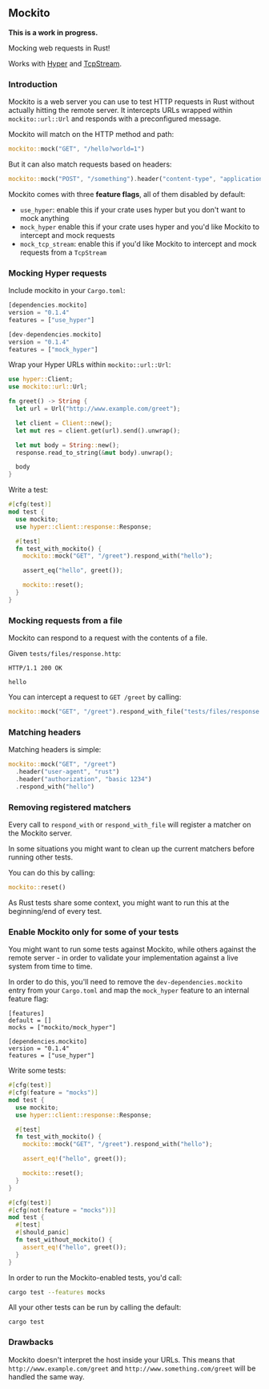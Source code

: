 ## Mockito

**This is a work in progress.**

Mocking web requests in Rust!

Works with [Hyper](http://hyper.rs/) and [TcpStream](https://doc.rust-lang.org/std/net/struct.TcpStream.html).

### Introduction

Mockito is a web server you can use to test HTTP requests in Rust without actually hitting the remote server.
It intercepts URLs wrapped within `mockito::url::Url` and responds with a preconfigured message.

Mockito will match on the HTTP method and path:

```rust
mockito::mock("GET", "/hello?world=1")
```

But it can also match requests based on headers:

```rust
mockito::mock("POST", "/something").header("content-type", "application/json")
```

Mockito comes with three **feature flags**, all of them disabled by default:

- `use_hyper`: enable this if your crate uses hyper but you don't want to mock anything
- `mock_hyper` enable this if your crate uses hyper and you'd like Mockito to intercept and mock requests
- `mock_tcp_stream`: enable this if you'd like Mockito to intercept and mock requests from a `TcpStream`

### Mocking Hyper requests

Include mockito in your `Cargo.toml`:

```rust
[dependencies.mockito]
version = "0.1.4"
features = ["use_hyper"]

[dev-dependencies.mockito]
version = "0.1.4"
features = ["mock_hyper"]
```

Wrap your Hyper URLs within `mockito::url::Url`:

```rust
use hyper::Client;
use mockito::url::Url;

fn greet() -> String {
  let url = Url("http://www.example.com/greet");

  let client = Client::new();
  let mut res = client.get(url).send().unwrap();

  let mut body = String::new();
  response.read_to_string(&mut body).unwrap();

  body
}
```

Write a test:

```rust
#[cfg(test)]
mod test {
  use mockito;
  use hyper::client::response::Response;

  #[test]
  fn test_with_mockito() {
    mockito::mock("GET", "/greet").respond_with("hello");

    assert_eq("hello", greet());

    mockito::reset();
  }
}
```

### Mocking requests from a file

Mockito can respond to a request with the contents of a file.

Given `tests/files/response.http`:

```
HTTP/1.1 200 OK

hello
```

You can intercept a request to `GET /greet` by calling:

```rust
mockito::mock("GET", "/greet").respond_with_file("tests/files/response.http")
```

### Matching headers

Matching headers is simple:

```rust
mockito::mock("GET", "/greet")
  .header("user-agent", "rust")
  .header("authorization", "basic 1234")
  .respond_with("hello")
```

### Removing registered matchers

Every call to `respond_with` or `respond_with_file` will register a matcher on the Mockito server.

In some situations you might want to clean up the current matchers before running other tests.

You can do this by calling:

```rust
mockito::reset()
```

As Rust tests share some context, you might want to run this at the beginning/end of every test.

### Enable Mockito only for some of your tests

You might want to run some tests against Mockito, while others against the remote server - in order to validate
your implementation against a live system from time to time.

In order to do this, you'll need to remove the `dev-dependencies.mockito` entry from your `Cargo.toml` and
map the `mock_hyper` feature to an internal feature flag:

```
[features]
default = []
mocks = ["mockito/mock_hyper"]

[dependencies.mockito]
version = "0.1.4"
features = ["use_hyper"]
```

Write some tests:

```rust
#[cfg(test)]
#[cfg(feature = "mocks")]
mod test {
  use mockito;
  use hyper::client::response::Response;

  #[test]
  fn test_with_mockito() {
    mockito::mock("GET", "/greet").respond_with("hello");

    assert_eq!("hello", greet());

    mockito::reset();
  }
}

#[cfg(test)]
#[cfg(not(feature = "mocks"))]
mod test {
  #[test]
  #[should_panic]
  fn test_without_mockito() {
    assert_eq!("hello", greet());
  }
}
```

In order to run the Mockito-enabled tests, you'd call:

```sh
cargo test --features mocks
```

All your other tests can be run by calling the default:

```
cargo test
```

### Drawbacks

Mockito doesn't interpret the host inside your URLs. This means that `http://www.example.com/greet` and
`http://www.something.com/greet` will be handled the same way.
